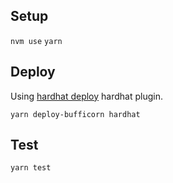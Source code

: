 ## Setup

`nvm use`
`yarn`

## Deploy

Using [hardhat deploy](https://github.com/wighawag/hardhat-deploy) hardhat plugin.

`yarn deploy-bufficorn hardhat`

## Test

`yarn test`
